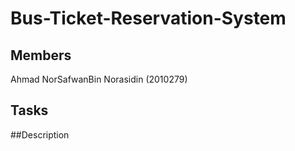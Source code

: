 # Bus-Ticket-Reservation-System

## Members
Ahmad NorSafwanBin Norasidin (2010279)

## Tasks

##Description
